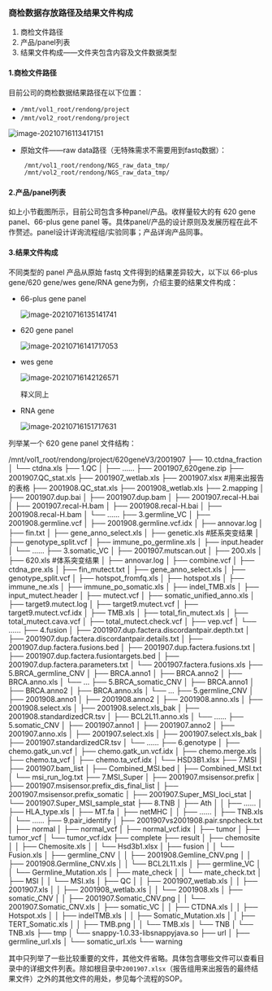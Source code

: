 ### 商检数据存放路径及结果文件构成

1. 商检文件路径
2. 产品/panel列表
3. 结果文件构成——文件夹包含内容及文件数据类型

#### 1.商检文件路径

目前公司的商检数据结果路径在以下位置：

* `/mnt/vol1_root/rendong/project`
* `/mnt/vol2_root/rendong/project`

![image-20210716113417151](https://gitee.com/Ava_Zhao/gallery/raw/master/image-20210716113417151.png)

* 原始文件——raw data路径（无特殊需求不需要用到fastq数据）：

  ```bash
   /mnt/vol1_root/rendong/NGS_raw_data_tmp/
   /mnt/vol2_root/rendong/NGS_raw_data_tmp/
  ```

#### 2.产品/panel列表

如上小节截图所示，目前公司包含多种panel/产品。收样量较大的有 620 gene panel、66-plus gene panel 等。具体panel/产品的设计原则及发展历程在此不作赘述。panel设计详询流程组/实验同事；产品详询产品同事。

#### 3.结果文件构成

不同类型的 panel 产品从原始 fastq 文件得到的结果差异较大，以下以 66-plus gene/620 gene/wes gene/RNA gene为例，介绍主要的结果文件构成：

* 66-plus gene panel

  ![image-20210716135141741](https://gitee.com/Ava_Zhao/gallery/raw/master/image-20210716135141741.png)

* 620 gene panel

  ![image-20210716141717053](https://gitee.com/Ava_Zhao/gallery/raw/master/image-20210716141717053.png)

* wes gene

  ![image-20210716142126571](https://gitee.com/Ava_Zhao/gallery/raw/master/image-20210716142126571.png)

  释义同上

* RNA gene

  ![image-20210716151717631](https://gitee.com/Ava_Zhao/gallery/raw/master/image-20210716151717631.png)

列举某一个 620 gene panel 文件结构：

/mnt/vol1_root/rendong/project/620geneV3/2001907
├── 10.ctdna_fraction
│   └── ctdna.xls
├── 1.QC
│   ├── ......
├── 2001907_620gene.zip
├── 2001907.QC_stat.xls
├── 2001907_wetlab.xls
├── 2001907.xlsx  #用来出报告的表格
├── 2001908.QC_stat.xls
├── 2001908_wetlab.xls
├── 2.mapping
│   ├── 2001907.dup.bai
│   ├── 2001907.dup.bam
│   ├── 2001907.recal-H.bai
│   ├── 2001907.recal-H.bam
│   ├── 2001908.recal-H.bai
│   ├── 2001908.recal-H.bam
│   └── ......
├── 3.germline_VC
│   ├── 2001908.germline.vcf
│   ├── 2001908.germline.vcf.idx
│   ├── annovar.log
│   ├── fin.txt
│   ├── gene_anno_select.xls
│   ├── genetic.xls #胚系突变结果
│   ├── genotype_split.vcf
│   ├── immune_po_germline.xls
│   ├── input.header
│   └── ......
├── 3.somatic_VC
│   ├── 2001907.mutscan.out
│   ├── 200.xls
│   ├── 620.xls #体系突变结果
│   ├── annovar.log
│   ├── combine.vcf
│   ├── ctdna_pre.xls
│   ├── fin_mutect.txt
│   ├── gene_anno_select.xls
│   ├── genotype_split.vcf
│   ├── hotspot_fromfq.xls
│   ├── hotspot.xls
│   ├── immune_ne.xls
│   ├── immune_po_somatic.xls
│   ├── indel_TMB.xls
│   ├── input_mutect.header
│   ├── mutect.vcf
│   ├── somatic_unified_anno.xls
│   ├── target9.mutect.log
│   ├── target9.mutect.vcf
│   ├── target9.mutect.vcf.idx
│   ├── TMB.xls
│   ├── total_fin_mutect.xls
│   ├── total_mutect.cava.vcf
│   ├── total_mutect.check.vcf
│   ├── vep.vcf
│   └── ......
├── 4.fusion
│   ├── 2001907.dup.factera.discordantpair.depth.txt
│   ├── 2001907.dup.factera.discordantpair.details.txt
│   ├── 2001907.dup.factera.fusions.bed
│   ├── 2001907.dup.factera.fusions.txt
│   ├── 2001907.dup.factera.fusiontargets.bed
│   ├── 2001907.dup.factera.parameters.txt
│   └── 2001907.factera.fusions.xls
├── 5.BRCA_germline_CNV
│   ├── BRCA.anno1
│   ├── BRCA.anno2
│   ├── BRCA.anno.xls
│   └── ...
├── 5.BRCA_somatic_CNV
│   ├── BRCA.anno1
│   ├── BRCA.anno2
│   ├── BRCA.anno.xls
│   └── ...
├── 5.germline_CNV
│   ├── 2001908.anno1
│   ├── 2001908.anno2
│   ├── 2001908.anno.xls
│   ├── 2001908.select.xls
│   ├── 2001908.select.xls_bak
│   ├── 2001908.standardizedCR.tsv
│   ├── BCL2L11.anno.xls
│   └── ......
├── 5.somatic_CNV
│   ├── 2001907.anno1
│   ├── 2001907.anno2
│   ├── 2001907.anno.xls
│   ├── 2001907.select.xls
│   ├── 2001907.select.xls_bak
│   ├── 2001907.standardizedCR.tsv
│   └── ......
├── 6.genotype
│   ├── chemo.gatk_un.vcf
│   ├── chemo.gatk_un.vcf.idx
│   ├── chemo.merge.xls
│   ├── chemo.ta_vcf
│   ├── chemo.ta_vcf.idx
│   └── HSD3B1.xlsx
├── 7.MSI
│   ├── 2001907.bam_list
│   ├── Combined_MSI.bed
│   ├── Combined_MSI.txt
│   └── msi_run_log.txt
├── 7.MSI_Super
│   ├── 2001907.msisensor.prefix
│   ├── 2001907.msisensor.prefix_dis_final_list
│   ├── 2001907.msisensor.prefix_somatic
│   ├── 2001907.Super_MSI_loci_stat
│   └── 2001907.Super_MSI_sample_stat
├── 8.TNB
│   ├── Ath
│   │   ├── ......
│   ├── HLA_type.xls
│   ├── MT.fa
│   ├── netMHC
│   │   ├── ......
│   ├── TNB.xls
│   └── ......
├── 9.pair_identify
│   ├── 2001907vs2001908.pair.snpcheck.txt
│   ├── normal
│   ├── normal_vcf
│   ├── normal_vcf.idx
│   ├── tumor
│   ├── tumor_vcf
│   └── tumor_vcf.idx
├── complete
├── result
│   ├── chemosite
│   │   ├── Chemosite.xls
│   │   └── Hsd3b1.xlsx
│   ├── fusion
│   │   └── Fusion.xls
│   ├── germline_CNV
│   │   ├── 2001908.Gemline_CNV.png
│   │   ├── 2001908.Germline_CNV.xls
│   │   └── BCL2L11.xls
│   ├── germline_VC
│   │   └── Germline_Mutation.xls
│   ├── mate_check
│   │   └── mate_check.txt
│   ├── MSI
│   │   └── MSI.xls
│   ├── QC
│   │   ├── 2001907_wetlab.xls
│   │   ├── 2001907.xls
│   │   ├── 2001908_wetlab.xls
│   │   └── 2001908.xls
│   ├── somatic_CNV
│   │   ├── 2001907.Somatic_CNV.png
│   │   └── 2001907.Somatic_CNV.xls
│   ├── somatic_VC
│   │   ├── CTDNA.xls
│   │   ├── Hotspot.xls
│   │   ├── indelTMB.xls
│   │   ├── Somatic_Mutation.xls
│   │   ├── TERT_Somatic.xls
│   │   ├── TMB.png
│   │   └── TMB.xls
│   └── TNB
│       └── TNB.xls
├── tmp
│   └── snappy-1.0.33-libsnappyjava.so
├── url
│   ├── germline_url.xls
│   └── somatic_url.xls
└── warning

其中只列举了一些比较重要的文件，其他文件省略。具体包含哪些文件可以查看目录中的详细文件列表。除如根目录中`2001907.xlsx`（报告组用来出报告的最终结果文件）之外的其他文件的用处，参见每个流程的SOP。

